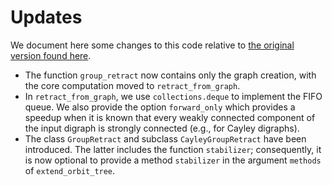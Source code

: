 # Updates

We document here some changes to this code relative to [the original version found here](https://www.github.com/kedlaya/same-class-number).

- The function `group_retract` now contains only the graph creation, with the core computation moved to `retract_from_graph`.
-  In `retract_from_graph`, we use `collections.deque` to implement the FIFO queue. We also provide the option `forward_only` which provides a speedup when it is known that every weakly connected component of the input digraph is strongly connected (e.g., for Cayley digraphs).
-  The class `GroupRetract` and subclass `CayleyGroupRetract` have been introduced. The latter includes the function `stabilizer`; consequently, it is now optional to provide a method `stabilizer` in the argument `methods` of `extend_orbit_tree`.